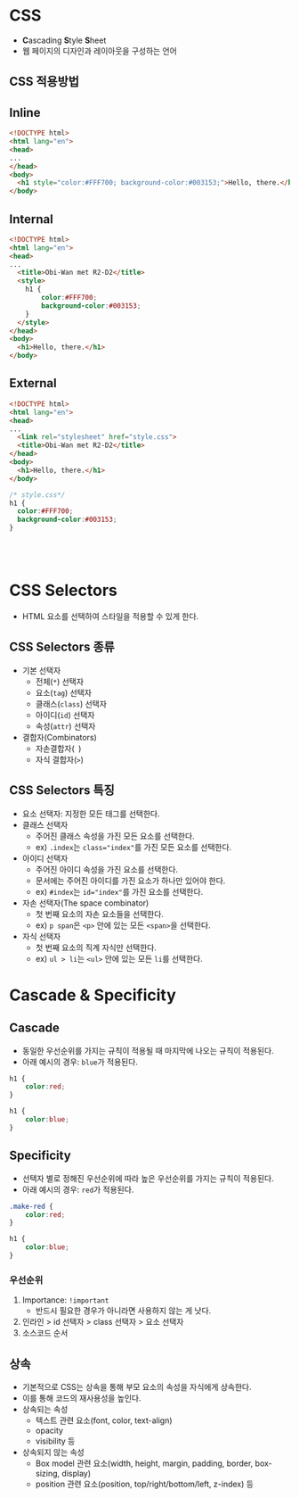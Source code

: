 # CSS
- **C**ascading **S**tyle **S**heet
- 웹 페이지의 디자인과 레이아웃을 구성하는 언어

## CSS 적용방법
## Inline
```html
<!DOCTYPE html>
<html lang="en">
<head>
...
</head>
<body>
  <h1 style="color:#FFF700; background-color:#003153;">Hello, there.</h1>
</body>
```

## Internal
```html
<!DOCTYPE html>
<html lang="en">
<head>
...
  <title>Obi-Wan met R2-D2</title>
  <style>
    h1 {
        color:#FFF700;
        background-color:#003153;
    }
  </style>
</head>
<body>
  <h1>Hello, there.</h1>
</body>
```


## External
```html
<!DOCTYPE html>
<html lang="en">
<head>
...
  <link rel="stylesheet" href="style.css">
  <title>Obi-Wan met R2-D2</title>
</head>
<body>
  <h1>Hello, there.</h1>
</body>
```
```css
/* style.css*/
h1 {
  color:#FFF700;
  background-color:#003153;
}
```
<br><br>

# CSS Selectors
- HTML 요소를 선택하여 스타일을 적용할 수 있게 한다.

## CSS Selectors 종류
- 기본 선택자
    - 전체(`*`) 선택자
    - 요소(`tag`) 선택자
    - 클래스(`class`) 선택자
    - 아이디(`id`) 선택자
    - 속성(`attr`) 선택자
- 결합자(Combinators)
    - 자손결합자(` `)
    - 자식 결합자(`>`)

## CSS Selectors 특징
- 요소 선택자: 지정한 모든 태그를 선택한다.
- 클래스 선택자
    - 주어진 클래스 속성을 가진 모든 요소를 선택한다.
    - ex) `.index`는 `class="index"`를 가진 모든 요소를 선택한다.
- 아이디 선택자
    - 주어진 아이디 속성을 가진 요소를 선택한다.
    - 문서에는 주어진 아이디를 가진 요소가 하나만 있어야 한다.
    - ex) `#index`는 `id="index"`를 가진 요소를 선택한다.
- 자손 선택자(The space combinator)
    - 첫 번째 요소의 자손 요소들을 선택한다.
    - ex) `p span`은 `<p>` 안에 있는 모든 `<span>`을 선택한다.
- 자식 선택자
    - 첫 번째 요소의 직계 자식만 선택한다.
    - ex) `ul > li`는 `<ul>` 안에 있는 모든 `li`를 선택한다.

# Cascade & Specificity
## Cascade
- 동일한 우선순위를 가지는 규칙이 적용될 때 마지막에 나오는 규칙이 적용된다.
- 아래 예시의 경우: `blue`가 적용된다.
```CSS
h1 {
    color:red;
}

h1 {
    color:blue;
}
```

## Specificity
- 선택자 별로 정해진 우선순위에 따라 높은 우선순위를 가지는 규칙이 적용된다.
- 아래 예시의 경우: `red`가 적용된다.
```CSS
.make-red {
    color:red;
}

h1 {
    color:blue;
}
```

### 우선순위
1. Importance: `!important`
    - 반드시 필요한 경우가 아니라면 사용하지 않는 게 낫다.
2. 인라인 > id 선택자 > class 선택자 > 요소 선택자
3. 소스코드 순서

## 상속
- 기본적으로 CSS는 상속을 통해 부모 요소의 속성을 자식에게 상속한다.
- 이를 통해 코드의 재사용성을 높인다.
- 상속되는 속성
    - 텍스트 관련 요소(font, color, text-align)
    - opacity
    - visibility 등
- 상속되지 않는 속성
    - Box model 관련 요소(width, height, margin, padding, border, box-sizing, display)
    - position 관련 요소(position, top/right/bottom/left, z-index) 등